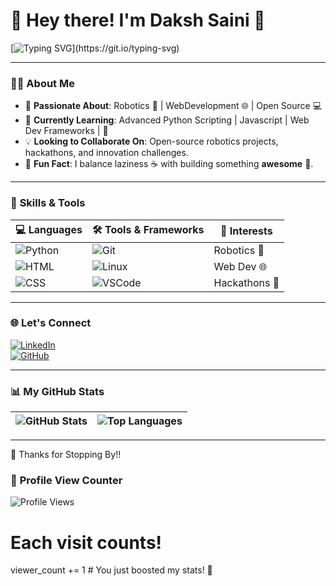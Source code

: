 # 👋 Hey there! I'm **Daksh Saini** 🚀  

[![Typing SVG](https://readme-typing-svg.herokuapp.com?font=Fira+Code&size=20&duration=4000&pause=1000&color=36BCF7&width=435&lines=Hey+there!+I'm+Daksh+Saini.;Robotics+and+Web+Dev+Enthusiast.;Open+Source+Contributor.;Balancing+laziness+and+building+something+awesome!)](https://git.io/typing-svg)


---
 
### 🧑‍💻 **About Me**  
- 🔭 **Passionate About**: Robotics 🤖 |  WebDevelopment  🌐 | Open  Source 💻  
- 🌱 **Currently Learning**: Advanced Python Scripting | Javascript | Web Dev Frameworks |  🐍  
- 💡 **Looking to Collaborate On**: Open-source robotics projects, hackathons, and innovation challenges.  
- 🎯 **Fun Fact**: I balance laziness ☕ with building something **awesome** 🚀.  
 
---
 
### 🚀 **Skills & Tools**  

| 💻 Languages | 🛠️ Tools & Frameworks | 🌟 Interests |
|--------------|-----------------------|-------------|
| ![Python](https://img.shields.io/badge/Python-3.10-blue?logo=python&logoColor=white) | ![Git](https://img.shields.io/badge/Git-Fork%20It-red?logo=git&logoColor=white) | Robotics 🤖 |
| ![HTML](https://img.shields.io/badge/HTML-5-orange?logo=html5) | ![Linux](https://img.shields.io/badge/Linux-Command%20Line-black?logo=linux&logoColor=white) | Web Dev 🌐 |
| ![CSS](https://img.shields.io/badge/CSS-3-blue?logo=css3&logoColor=white) | ![VSCode](https://img.shields.io/badge/Editor-VSCode-blue?logo=visualstudiocode&logoColor=white) | Hackathons 🎉 |

---

### 🌐 **Let's  Connect**  

[![LinkedIn](https://img.shields.io/badge/LinkedIn-Connect-blue?style=flat&logo=linkedin)](https://www.linkedin.com/in/daksh-saini-70a68830a/)  
[![GitHub](https://img.shields.io/badge/GitHub-Follow-black?style=flat&logo=github)](https://github.com/mrgear111)  

---
### 📊 **My GitHub Stats**

| ![GitHub Stats](https://github-readme-stats.vercel.app/api?username=mrgear111&show_icons=true&theme=radical&hide_border=true) | ![Top Languages](https://github-readme-stats.vercel.app/api/top-langs/?username=mrgear111&layout=compact&theme=radical&hide_border=true) |
|:---:|:---:|

---


🎉 Thanks for Stopping By!!

### 👀 **Profile View Counter**
![Profile Views](https://komarev.com/ghpvc/?username=mrgear111&color=blue&style=flat-square)


# Each visit counts!
viewer_count += 1  # You just boosted my stats! 🚀
